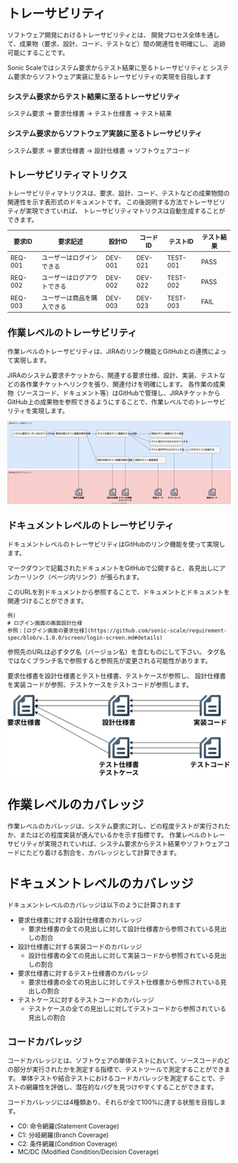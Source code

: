 # トレーサビリティ

ソフトウェア開発におけるトレーサビリティとは、
開発プロセス全体を通して、成果物（要求、設計、コード、テストなど）間の関連性を明確にし、
追跡可能にすることです。

Sonic Scaleではシステム要求からテスト結果に至るトレーサビリティと
システム要求からソフトウェア実装に至るトレーサビリティの実現を目指します

### システム要求からテスト結果に至るトレーサビリティ
システム要求
-> 要求仕様書
-> テスト仕様書
-> テスト結果

### システム要求からソフトウェア実装に至るトレーサビリティ
システム要求
-> 要求仕様書
-> 設計仕様書
-> ソフトウェアコード

## トレーサビリティマトリクス

トレーサビリティマトリクスは、要求、設計、コード、テストなどの成果物間の関連性を示す表形式のドキュメントです。
この後説明する方法でトレーサビリティが実現できていれば、
トレーサビリティマトリクスは自動生成することができます。

| 要求ID | 要求記述 | 設計ID | コードID | テストID | テスト結果 |
|---|---|---|---|---|---|
| REQ-001 | ユーザーはログインできる | DEV-001 | DEV-021 | TEST-001 | PASS |
| REQ-002 | ユーザーはログアウトできる | DEV-002 | DEV-022 | TEST-002 | PASS |
| REQ-003 | ユーザーは商品を購入できる | DEV-003 | DEV-023 | TEST-003 | FAIL |

## 作業レベルのトレーサビリティ

作業レベルのトレーサビリティは、JIRAのリンク機能とGitHubとの連携によって実現します。

JIRAのシステム要求チケットから、関連する要求仕様、設計、実装、テストなどの各作業チケットへリンクを張り、関連付けを明確にします。
各作業の成果物（ソースコード、ドキュメント等）はGitHubで管理し、JIRAチケットからGitHub上の成果物を参照できるようにすることで、作業レベルでのトレーサビリティを実現します。

![トレーサビリティ](../draw.io/traceability.drawio.svg)

## ドキュメントレベルのトレーサビリティ

ドキュメントレベルのトレーサビリティはGitHubのリンク機能を使って実現します。

マークダウンで記載されたドキュメントをGitHubで公開すると、各見出しにアンカーリンク（ページ内リンク）が張られます。

このURLを別ドキュメントから参照することで、ドキュメントとドキュメントを関連づけることができます。

```
例)
# ログイン画面の画面設計仕様
参照：[ログイン画面の要求仕様](https://github.com/sonic-scale/requirement-spec/blob/v.1.0.0/screen/login-screen.md#details)
```

参照先のURLは必ずタグ名（バージョン名）を含むものにして下さい。
タグ名ではなくブランチ名で参照すると参照先が変更される可能性があります。

要求仕様書を設計仕様書とテスト仕様書、テストケースが参照し、
設計仕様書を実装コードが参照、テストケースをテストコードが参照します。

![ドキュメント トレーサビリティ](../draw.io/document-traceability.drawio.svg)

# 作業レベルのカバレッジ

作業レベルのカバレッジは、システム要求に対し、どの程度テストが実行されたか、またはどの程度実装が進んでいるかを示す指標です。
作業レベルのトレーサビリティが実現されていれば、システム要求からテスト結果やソフトウェアコードにたどり着ける割合を、カバレッジとして計算できます。

# ドキュメントレベルのカバレッジ

ドキュメントレベルのカバレッジは以下のように計算されます
- 要求仕様書に対する設計仕様書のカバレッジ
    - 要求仕様書の全ての見出しに対して設計仕様書から参照されている見出しの割合
- 設計仕様書に対する実装コードのカバレッジ
    - 設計仕様書の全ての見出しに対して実装コードから参照されている見出しの割合
- 要求仕様書に対するテスト仕様書のカバレッジ
    - 要求仕様書の全ての見出しに対してテスト仕様書から参照されている見出しの割合
- テストケースに対するテストコードのカバレッジ
    - テストケースの全ての見出しに対してテストコードから参照されている見出しの割合

## コードカバレッジ

コードカバレッジとは、ソフトウェアの単体テストにおいて、ソースコードのどの部分が実行されたかを測定する指標で、テストツールで測定することができます。
単体テストや結合テストにおけるコードカバレッジを測定することで、テストの網羅性を評価し、潜在的なバグを見つけやすくすることができます。

コードカバレッジには4種類あり、それらが全て100%に達する状態を目指します。
- C0: 命令網羅(Statement Coverage)
- C1: 分岐網羅(Branch Coverage)
- C2: 条件網羅(Condition Coverage)
- MC/DC (Modified Condition/Decision Coverage)
